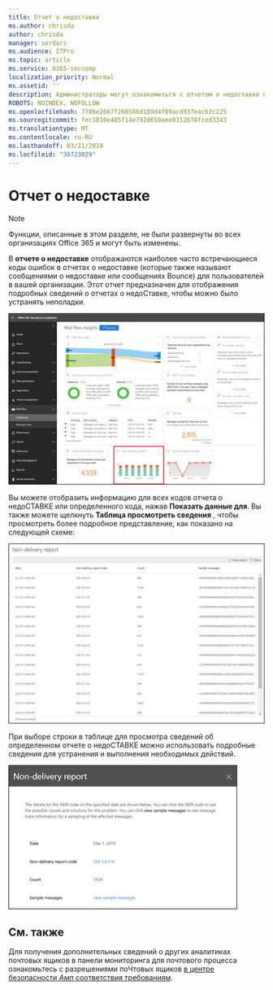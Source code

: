 ```yaml
---
title: Отчет о недоставке
ms.author: chrisda
author: chrisda
manager: serdars
ms.audience: ITPro
ms.topic: article
ms.service: O365-seccomp
localization_priority: Normal
ms.assetid: ''
description: Администраторы могут ознакомиться с отчетом о недоставке в панели мониторинга "почтовый ящик" в центре безопасности Office 365 Security _Амп_.
ROBOTS: NOINDEX, NOFOLLOW
ms.openlocfilehash: 7786e2667f268566d189d4f09acd937eacb2c225
ms.sourcegitcommit: fec1010e405f14e792d650aee0312b78fced3343
ms.translationtype: MT
ms.contentlocale: ru-RU
ms.lasthandoff: 03/21/2019
ms.locfileid: "30723029"
---
```

# <a name="non-delivery-report"></a>Отчет о недоставке

> [!NOTE]
> Функции, описанные в этом разделе, не были развернуты во всех организациях Office 365 и могут быть изменены.

В **отчете о недоставке** отображаются наиболее часто встречающиеся коды ошибок в отчетах о недоставке (которые также называют сообщениями о недоставке или сообщениях Bounce) для пользователей в вашей организации. Этот отчет предназначен для отображения подробных сведений о отчетах о недоСтавке, чтобы можно было устранять неполадки.

![Отчет о недоставке в панели мониторинга почтовых ящиков в центре безопасности _Амп_ соответствия требованиям Office 365](media/non-delivery-report-selected.png)

Вы можете отобразить информацию для всех кодов отчета о недоСТАВКЕ или определенного кода, нажав **Показать данные для**. Вы также можете щелкнуть **Таблица просмотреть сведения** , чтобы просмотреть более подробное представление, как показано на следующей схеме:

![Просмотр таблицы сведений в отчете о недоставке](media/non-delivery-report-view-details-table.png)

При выборе строки в таблице для просмотра сведений об определенном отчете о недоСТАВКЕ можно использовать подробные сведения для устранения и выполнения необходимых действий.

![Выбор строки в таблице сведений отчета о недоставке](media/non-delivery-report-details-table-select-row.png)

## <a name="see-also"></a>См. также

Для получения дополнительных сведений о других аналитиках почтовых ящиков в панели мониторинга для почтового процесса ознакомьтесь с разрешениями поЧтовых ящиков [в центре безопасности _Амп_ соответствия требованиям](mail-flow-insights-v2.md).
